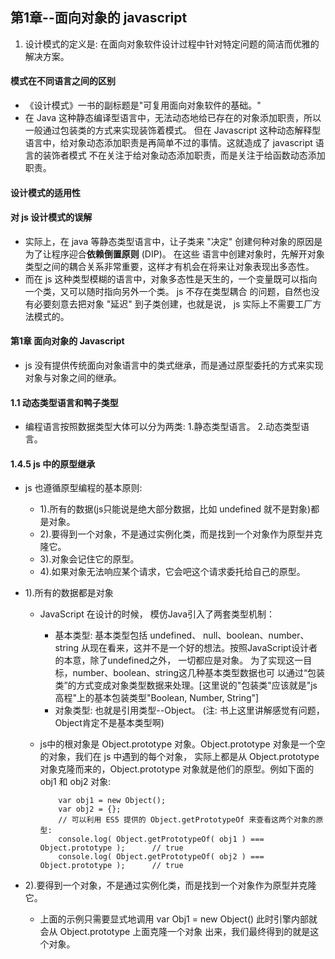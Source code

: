 ## 第1章--面向对象的 javascript


1. 设计模式的定义是: 在面向对象软件设计过程中针对特定问题的简洁而优雅的解决方案。

#### 模式在不同语言之间的区别
   - 《设计模式》一书的副标题是"可复用面向对象软件的基础。"
   - 在 Java 这种静态编译型语言中，无法动态地给已存在的对象添加职责，所以一般通过包装类的方式来实现装饰着模式。
    但在 Javascript 这种动态解释型语言中，给对象动态添加职责是再简单不过的事情。这就造成了 javascript 语言的装饰者模式
    不在关注于给对象动态添加职责，而是关注于给函数动态添加职责。
    
#### 设计模式的适用性

#### 对 js 设计模式的误解
   - 实际上，在 java 等静态类型语言中，让子类来 "决定" 创建何种对象的原因是为了让程序迎合**依赖倒置原则** (DIP)。 在这些
    语言中创建对象时，先解开对象类型之间的耦合关系非常重要，这样才有机会在将来让对象表现出多态性。
   - 而在 js 这种类型模糊的语言中，对象多态性是天生的，一个变量既可以指向一个类，又可以随时指向另外一个类。 js 不存在类型耦合
    的问题，自然也没有必要刻意去把对象 "延迟" 到子类创建，也就是说， js 实际上不需要工厂方法模式的。
    

#### 第1章 面向对象的 Javascript
   - js 没有提供传统面向对象语言中的类式继承，而是通过原型委托的方式来实现对象与对象之间的继承。
  
#### 1.1 动态类型语言和鸭子类型
   - 编程语言按照数据类型大体可以分为两类: 1.静态类型语言。 2.动态类型语言。
  
  
  
#### 1.4.5   js 中的原型继承
   - js 也遵循原型编程的基本原则:
        + 1).所有的数据(js只能说是绝大部分数据，比如 undefined 就不是對象)都是对象。
        + 2).要得到一个对象，不是通过实例化类，而是找到一个对象作为原型并克隆它。
        + 3).对象会记住它的原型。
        + 4).如果对象无法响应某个请求，它会吧这个请求委托给自己的原型。
       
   - 1).所有的数据都是对象
        + JavaScript 在设计的时候， 模仿Java引入了两套类型机制： 
            - 基本类型:  基本类型包括 undefined、 null、boolean、number、string
                从现在看来，这并不是一个好的想法。按照JavaScript设计者的本意，除了undefined之外，
                一切都应是对象。
                为了实现这一目标，number、boolean、string这几种基本类型数据也可
                以通过“包装类”的方式变成对象类型数据来处理。[这里说的"包装类"应该就是"js高程"上的基本包装类型"Boolean, Number, String"]
            - 对象类型: 也就是引用类型--Object。 (注: 书上这里讲解感觉有问题，Object肯定不是基本类型啊)
            
        + js中的根对象是 Object.prototype 对象。Object.prototype 对象是一个空的对象，我们在 js 中遇到的每个对象，
          实际上都是从 Object.prototype 对象克隆而来的，Object.prototype 对象就是他们的原型。例如下面的 obj1 和 obj2 对象:
            
            ```basic
                var obj1 = new Object();
                var obj2 = {};
                // 可以利用 ES5 提供的 Object.getPrototypeOf 来查看这两个对象的原型:
                console.log( Object.getPrototypeOf( obj1 ) === Object.prototype );      // true
                console.log( Object.getPrototypeOf( obj2 ) === Object.prototype );      // true
            ```
   - 2).要得到一个对象，不是通过实例化类，而是找到一个对象作为原型并克隆它。
        + 上面的示例只需要显式地调用 var Obj1 = new Object() 此时引擎内部就会从 Object.prototype 上面克隆一个对象
          出来，我们最终得到的就是这个对象。
    
    
    
    
    
    
    
    

    
    
    
    
    
    
    
    
    
    
    
    
    
    
    
